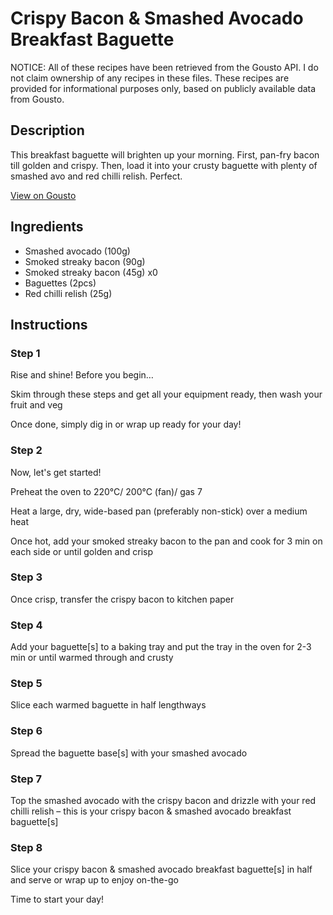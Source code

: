 # Crispy Bacon & Smashed Avocado Breakfast Baguette

NOTICE: All of these recipes have been retrieved from the Gousto API. I do not claim ownership of any recipes in these files. These recipes are provided for informational purposes only, based on publicly available data from Gousto.

## Description

This breakfast baguette will brighten up your morning. First, pan-fry bacon till golden and crispy. Then, load it into your crusty baguette with plenty of smashed avo and red chilli relish. Perfect.

[View on Gousto](https://www.gousto.co.uk/recipes/cookbook/crispy-bacon-smashed-avocado-breakfast-baguette)

## Ingredients

- Smashed avocado (100g)
- Smoked streaky bacon (90g)
- Smoked streaky bacon (45g) x0
- Baguettes (2pcs)
- Red chilli relish (25g)

## Instructions


### Step 1

Rise and shine! Before you begin…

Skim through these steps and get all your equipment ready, then wash your fruit and veg

Once done, simply dig in or wrap up ready for your day!


### Step 2

Now, let's get started!

Preheat the oven to 220°C/ 200°C (fan)/ gas 7

Heat a large, dry, wide-based pan (preferably non-stick) over a medium heat

Once hot, add your smoked streaky bacon to the pan and cook for 3 min on each side or until golden and crisp


### Step 3

Once crisp, transfer the crispy bacon to kitchen paper


### Step 4

Add your baguette[s] to a baking tray and put the tray in the oven for 2-3 min or until warmed through and crusty


### Step 5

Slice each warmed baguette in half lengthways


### Step 6

Spread the baguette base[s] with your smashed avocado

### Step 7

Top the smashed avocado with the crispy bacon and drizzle with your red chilli relish – this is your crispy bacon & smashed avocado breakfast baguette[s]

### Step 8

Slice your crispy bacon & smashed avocado breakfast baguette[s] in half and serve or wrap up to enjoy on-the-go

Time to start your day!

